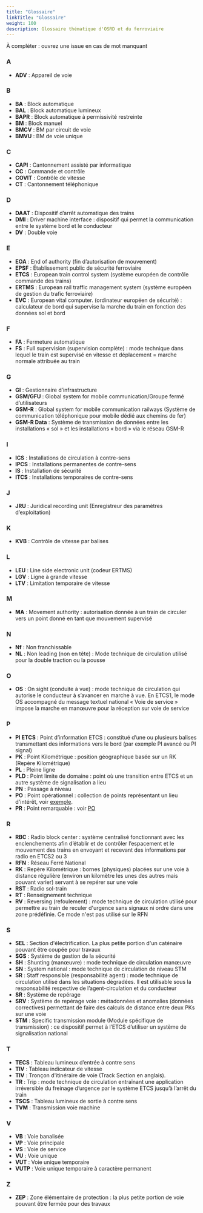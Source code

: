 ```yaml
---
title: "Glossaire"
linkTitle: "Glossaire"
weight: 100
description: Glossaire thématique d'OSRD et du ferroviaire
---
```


À compléter : ouvrez une issue en cas de mot manquant

### A

- **ADV** : Appareil de voie

### B

- **BA** : Block automatique
- **BAL** : Block automatique lumineux
- **BAPR** : Block automatique à permissivité restreinte
- **BM** : Block manuel
- **BMCV** : BM par circuit de voie
- **BMVU** : BM de voie unique

### C

- **CAPI** : Cantonnement assisté par informatique
- **CC** : Commande et contrôle
- **COVIT** : Contrôle de vitesse
- **CT** : Cantonnement téléphonique

### D

- **DAAT** : Dispositif d’arrêt automatique des trains
- **DMI** : Driver machine interface : dispositif qui permet la communication entre le système bord et le conducteur
- **DV** : Double voie

### E

- **EOA** : End of authority (fin d’autorisation de mouvement)
- **EPSF** : Établissement public de sécurité ferroviaire
- **ETCS** : European train control system (système européen de contrôle commande des trains)
- **ERTMS** : European rail traffic management system (système européen de gestion du trafic ferroviaire)
- **EVC** : European vital computer. (ordinateur européen de sécurité) : calculateur de bord qui supervise la marche du train en fonction des données sol et bord

### F

- **FA** : Fermeture automatique
- **FS** : Full supervision (supervision complète) : mode technique dans lequel le train est supervisé en vitesse et déplacement = marche normale attribuée au train

### G

- **GI** : Gestionnaire d’infrastructure
- **GSM/GFU** : Global system for mobile communication/Groupe fermé d’utilisateurs
- **GSM-R** : Global system for mobile communication railways (Système de communication téléphonique pour mobile dédié aux chemins de fer)
- **GSM-R Data** : Système de transmission de données entre les installations « sol » et les installations « bord » via le réseau GSM-R

### I

- **ICS** : Installations de circulation à contre-sens
- **IPCS** : Installations permanentes de contre-sens
- **IS** : Installation de sécurité
- **ITCS** : Installations temporaires de contre-sens

### J

- **JRU** : Juridical recording unit (Enregistreur des paramètres d’exploitation)

### K

- **KVB** : Contrôle de vitesse par balises

### L

- **LEU** : Line side electronic unit (codeur ERTMS)
- **LGV** : Ligne à grande vitesse
- **LTV** : Limitation temporaire de vitesse

### M

- **MA** : Movement authority : autorisation donnée à un train de circuler vers un point donné en tant que mouvement supervisé

### N

- **Nf** : Non franchissable
- **NL** : Non leading (non en tête) : Mode technique de circulation utilisé pour la double traction ou la pousse

### O

- **OS** : On sight (conduite à vue) : mode technique de circulation qui autorise le conducteur à s’avancer en marche à vue. En ETCS1, le mode OS accompagné du message textuel national « Voie de service » impose la marche en manœuvre pour la réception sur voie de service

### P

- **PI ETCS** : Point d’information ETCS : constitué d’une ou plusieurs balises transmettant des informations vers le bord (par exemple PI avancé ou PI signal)
- **PK** : Point Kilométrique : position géographique basée sur un RK (Repère Kilométrique)
- **PL** : Pleine ligne
- **PLD** : Point limite de domaine : point où une transition entre ETCS et un autre système de signalisation a lieu
- **PN** : Passage à niveau
- **PO** : Point opérationnel : collection de points représentant un lieu d'intérêt, voir [exemple](../../explanation/models/data-models-full-example/#points-opérationnels-operationalpoints).
- **PR** : Point remarquable : voir [PO](#p)

### R

- **RBC** : Radio block center : système centralisé fonctionnant avec les enclenchements afin d’établir et de contrôler l’espacement et le mouvement des trains en envoyant et recevant des informations par radio en ETCS2 ou 3
- **RFN** : Réseau Ferré National
- **RK** : Repère Kilométrique : bornes (physiques) placées sur une voie à distance régulière (environ un kilomètre les unes des autres mais pouvant varier) servant à se repérer sur une voie
- **RST** : Radio sol-train
- **RT** : Renseignement technique
- **RV** : Reversing (refoulement) : mode technique de circulation utilisé pour permettre au train de reculer d'urgence sans signaux ni ordre dans une zone prédéfinie. Ce mode n'est pas utilisé sur le RFN

### S

- **SEL** : Section d'électrification. La plus petite portion d'un caténaire pouvant être coupée pour travaux
- **SGS** : Système de gestion de la sécurité
- **SH** : Shunting (manœuvre) : mode technique de circulation manœuvre
- **SN** : System national : mode technique de circulation de niveau STM
- **SR** : Staff responsible (responsabilité agent) : mode technique de circulation utilisé dans les situations dégradées. Il est utilisable sous la responsabilité respective de l’agent-circulation et du conducteur
- **SR** : Système de repérage
- **SRV** : Système de repérage voie : métadonnées et anomalies (données correctives) permettant de faire des calculs de distance entre deux PKs sur une voie
- **STM** : Specific transmission module (Module spécifique de transmission) : ce dispositif permet à l’ETCS d’utiliser un système de signalisation national

### T

- **TECS** : Tableau lumineux d’entrée à contre sens
- **TIV** : Tableau indicateur de vitesse
- **TIV** : Tronçon d'itinéraire de voie (Track Section en anglais).
- **TR** : Trip : mode technique de circulation entraînant une application irréversible du freinage d’urgence par le système ETCS jusqu’à l’arrêt du train
- **TSCS** : Tableau lumineux de sortie à contre sens
- **TVM** : Transmission voie machine

### V

- **VB** : Voie banalisée
- **VP** : Voie principale
- **VS** : Voie de service
- **VU** : Voie unique
- **VUT** : Voie unique temporaire
- **VUTP** : Voie unique temporaire à caractère permanent

### Z

- **ZEP** : Zone élémentaire de protection : la plus petite portion de voie pouvant être fermée pour des travaux
